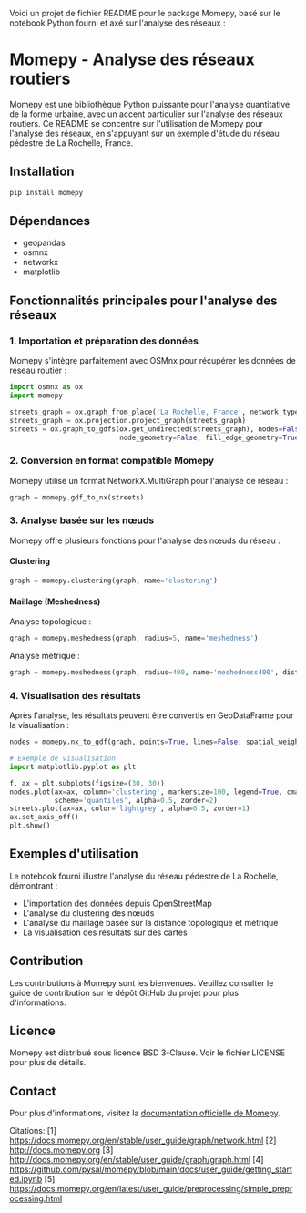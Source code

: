 Voici un projet de fichier README pour le package Momepy, basé sur le notebook Python fourni et axé sur l'analyse des réseaux :

# Momepy - Analyse des réseaux routiers

Momepy est une bibliothèque Python puissante pour l'analyse quantitative de la forme urbaine, avec un accent particulier sur l'analyse des réseaux routiers. Ce README se concentre sur l'utilisation de Momepy pour l'analyse des réseaux, en s'appuyant sur un exemple d'étude du réseau pédestre de La Rochelle, France.

## Installation

```bash
pip install momepy
```

## Dépendances

- geopandas
- osmnx
- networkx
- matplotlib

## Fonctionnalités principales pour l'analyse des réseaux

### 1. Importation et préparation des données

Momepy s'intègre parfaitement avec OSMnx pour récupérer les données de réseau routier :

```python
import osmnx as ox
import momepy

streets_graph = ox.graph_from_place('La Rochelle, France', network_type='walk')
streets_graph = ox.projection.project_graph(streets_graph)
streets = ox.graph_to_gdfs(ox.get_undirected(streets_graph), nodes=False, edges=True,
                           node_geometry=False, fill_edge_geometry=True)
```

### 2. Conversion en format compatible Momepy

Momepy utilise un format NetworkX.MultiGraph pour l'analyse de réseau :

```python
graph = momepy.gdf_to_nx(streets)
```

### 3. Analyse basée sur les nœuds

Momepy offre plusieurs fonctions pour l'analyse des nœuds du réseau :

#### Clustering

```python
graph = momepy.clustering(graph, name='clustering')
```

#### Maillage (Meshedness)

Analyse topologique :
```python
graph = momepy.meshedness(graph, radius=5, name='meshedness')
```

Analyse métrique :
```python
graph = momepy.meshedness(graph, radius=400, name='meshedness400', distance='mm_len')
```

### 4. Visualisation des résultats

Après l'analyse, les résultats peuvent être convertis en GeoDataFrame pour la visualisation :

```python
nodes = momepy.nx_to_gdf(graph, points=True, lines=False, spatial_weights=False)

# Exemple de visualisation
import matplotlib.pyplot as plt

f, ax = plt.subplots(figsize=(30, 30))
nodes.plot(ax=ax, column='clustering', markersize=100, legend=True, cmap='viridis',
           scheme='quantiles', alpha=0.5, zorder=2)
streets.plot(ax=ax, color='lightgrey', alpha=0.5, zorder=1)
ax.set_axis_off()
plt.show()
```

## Exemples d'utilisation

Le notebook fourni illustre l'analyse du réseau pédestre de La Rochelle, démontrant :
- L'importation des données depuis OpenStreetMap
- L'analyse du clustering des nœuds
- L'analyse du maillage basée sur la distance topologique et métrique
- La visualisation des résultats sur des cartes

## Contribution

Les contributions à Momepy sont les bienvenues. Veuillez consulter le guide de contribution sur le dépôt GitHub du projet pour plus d'informations.

## Licence

Momepy est distribué sous licence BSD 3-Clause. Voir le fichier LICENSE pour plus de détails.

## Contact

Pour plus d'informations, visitez la [documentation officielle de Momepy](https://docs.momepy.org/).

Citations:
[1] https://docs.momepy.org/en/stable/user_guide/graph/network.html
[2] http://docs.momepy.org
[3] http://docs.momepy.org/en/stable/user_guide/graph/graph.html
[4] https://github.com/pysal/momepy/blob/main/docs/user_guide/getting_started.ipynb
[5] https://docs.momepy.org/en/latest/user_guide/preprocessing/simple_preprocessing.html
